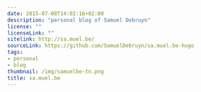 ```yaml
---
date: 2015-07-08T14:02:16+02:00
description: "personal blog of Samuel Debruyn"
license: ""
licenseLink: ""
sitelink: http://sa.muel.be/
sourceLink: https://github.com/SamuelDebruyn/sa.muel.be-hugo
tags:
- personal
- blog
thumbnail: /img/samuelbe-tn.png
title: sa.muel.be
---
```



